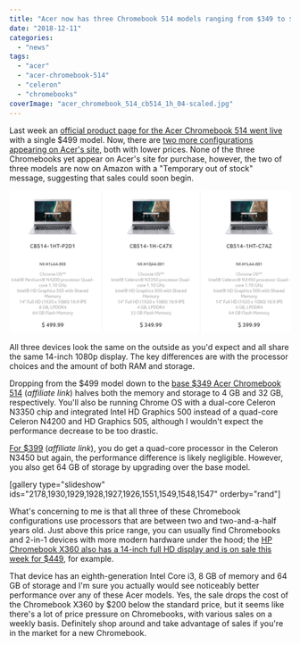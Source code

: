 ```yaml
---
title: "Acer now has three Chromebook 514 models ranging from $349 to $499"
date: "2018-12-11"
categories: 
  - "news"
tags: 
  - "acer"
  - "acer-chromebook-514"
  - "celeron"
  - "chromebooks"
coverImage: "acer_chromebook_514_cb514_1h_04-scaled.jpg"
---
```


Last week an [official product page for the Acer Chromebook 514 went live](https://www.aboutchromebooks.com/news/acer-chromebook-514-price-specifications/) with a single $499 model. Now, there are [two more configurations appearing on Acer's site](https://www.acer.com/ac/en/US/content/models/laptops/acerchromebook514), both with lower prices. None of the three Chromebooks yet appear on Acer's site for purchase, however, the two of three models are now on Amazon with a "Temporary out of stock" message, suggesting that sales could soon begin.

[![](images/asus-chromebook-514-models.jpg)](https://www.aboutchromebooks.com/news/acer-chromebook-514-models-prices/attachment/asus-chromebook-514-models/)

All three devices look the same on the outside as you'd expect and all share the same 14-inch 1080p display. The key differences are with the processor choices and the amount of both RAM and storage.

Dropping from the $499 model down to the [base $349 Acer Chromebook 514](https://www.amazon.com/gp/product/B07L25B814/ref=as_li_qf_asin_il_tl?ie=UTF8&tag=aboutchromebo-20&creative=9325&linkCode=as2&creativeASIN=B07L25B814&linkId=2488a1d22370e1017621b5bbbcf33a9f) (_affiliate link_) halves both the memory and storage to 4 GB and 32 GB, respectively. You'll also be running Chrome OS with a dual-core Celeron N3350 chip and integrated Intel HD Graphics 500 instead of a quad-core Celeron N4200 and HD Graphics 505, although I wouldn't expect the performance decrease to be too drastic.

[For $399](https://www.amazon.com/gp/product/B07L24TWSG/ref=as_li_qf_asin_il_tl?ie=UTF8&tag=aboutchromebo-20&creative=9325&linkCode=as2&creativeASIN=B07L24TWSG&linkId=0d9e11f165b54c8f29d62c46acf2017c) (_affiliate link_), you do get a quad-core processor in the Celeron N3450 but again, the performance difference is likely negligible. However, you also get 64 GB of storage by upgrading over the base model.

\[gallery type="slideshow" ids="2178,1930,1929,1928,1927,1926,1551,1549,1548,1547" orderby="rand"\]

What's concerning to me is that all three of these Chromebook configurations use processors that are between two and two-and-a-half years old. Just above this price range, you can usually find Chromebooks and 2-in-1 devices with more modern hardware under the hood; the [HP Chromebook X360 also has a 14-inch full HD display and is on sale this week for $449](https://www.aboutchromebooks.com/news/deals-on-a-pair-of-chromebooks-all-this-week-from-hp-and-lenovo-at-best-buy/), for example.

That device has an eighth-generation Intel Core i3, 8 GB of memory and 64 GB of storage and I'm sure you actually would see noticeably better performance over any of these Acer models. Yes, the sale drops the cost of the Chromebook X360 by $200 below the standard price, but it seems like there's a lot of price pressure on Chromebooks, with various sales on a weekly basis. Definitely shop around and take advantage of sales if you're in the market for a new Chromebook.
